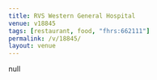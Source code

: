 ```yaml
---
title: RVS Western General Hospital
venue: v18845
tags: [restaurant, food, "fhrs:662111"]
permalink: /v/18845/
layout: venue
---
```

null
